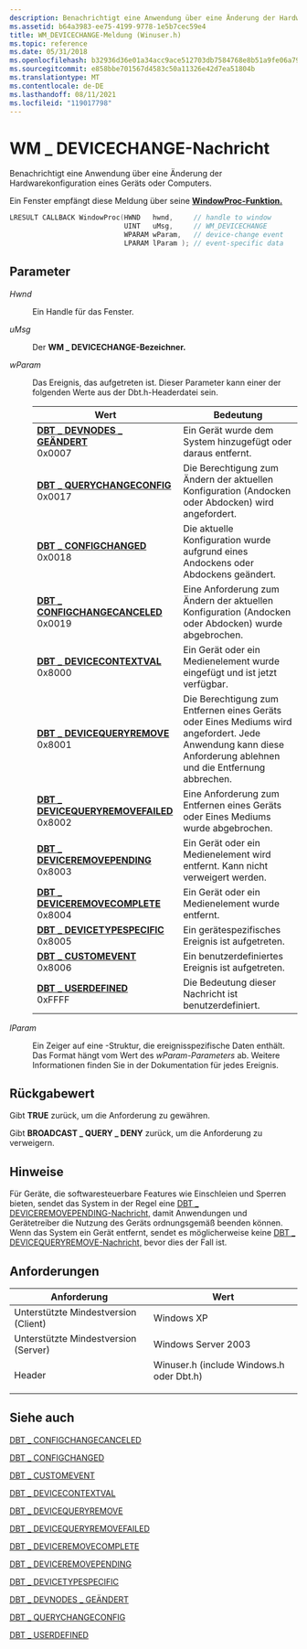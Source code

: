 ```yaml
---
description: Benachrichtigt eine Anwendung über eine Änderung der Hardwarekonfiguration eines Geräts oder Computers.
ms.assetid: b64a3983-ee75-4199-9778-1e5b7cec59e4
title: WM_DEVICECHANGE-Meldung (Winuser.h)
ms.topic: reference
ms.date: 05/31/2018
ms.openlocfilehash: b32936d36e01a34acc9ace512703db7584768e8b51a9fe06a791b2a285ee2add
ms.sourcegitcommit: e858bbe701567d4583c50a11326e42d7ea51804b
ms.translationtype: MT
ms.contentlocale: de-DE
ms.lasthandoff: 08/11/2021
ms.locfileid: "119017798"
---
```

# <a name="wm_devicechange-message"></a>WM \_ DEVICECHANGE-Nachricht

Benachrichtigt eine Anwendung über eine Änderung der Hardwarekonfiguration eines Geräts oder Computers.

Ein Fenster empfängt diese Meldung über seine [**WindowProc-Funktion.**](/previous-versions/windows/desktop/legacy/ms633573(v=vs.85))

```C++
LRESULT CALLBACK WindowProc(HWND   hwnd,     // handle to window
                            UINT   uMsg,     // WM_DEVICECHANGE
                            WPARAM wParam,   // device-change event
                            LPARAM lParam ); // event-specific data
```

## <a name="parameters"></a>Parameter

<dl> <dt>

*Hwnd* 
</dt> <dd>

Ein Handle für das Fenster.

</dd> <dt>

*uMsg* 
</dt> <dd>

Der **WM \_ DEVICECHANGE-Bezeichner.**

</dd> <dt>

*wParam* 
</dt> <dd>

Das Ereignis, das aufgetreten ist. Dieser Parameter kann einer der folgenden Werte aus der Dbt.h-Headerdatei sein.

| Wert | Bedeutung |
|-------|---------|
| **[DBT \_ DEVNODES \_ GEÄNDERT](dbt-devnodes-changed.md)**</br>0x0007 | Ein Gerät wurde dem System hinzugefügt oder daraus entfernt. |
| **[DBT \_ QUERYCHANGECONFIG](dbt-querychangeconfig.md)**</br>0x0017 | Die Berechtigung zum Ändern der aktuellen Konfiguration (Andocken oder Abdocken) wird angefordert. |
| **[DBT \_ CONFIGCHANGED](dbt-configchanged.md)**</br>0x0018 | Die aktuelle Konfiguration wurde aufgrund eines Andockens oder Abdockens geändert. |
| **[DBT \_ CONFIGCHANGECANCELED](dbt-configchangecanceled.md)**</br>0x0019 | Eine Anforderung zum Ändern der aktuellen Konfiguration (Andocken oder Abdocken) wurde abgebrochen. |
| **[DBT \_ DEVICECONTEXTVAL](dbt-devicearrival.md)**</br>0x8000 | Ein Gerät oder ein Medienelement wurde eingefügt und ist jetzt verfügbar. |
| **[DBT \_ DEVICEQUERYREMOVE](dbt-devicequeryremove.md)**</br>0x8001 | Die Berechtigung zum Entfernen eines Geräts oder Eines Mediums wird angefordert. Jede Anwendung kann diese Anforderung ablehnen und die Entfernung abbrechen. |
| **[DBT \_ DEVICEQUERYREMOVEFAILED](dbt-devicequeryremovefailed.md)**</br>0x8002 | Eine Anforderung zum Entfernen eines Geräts oder Eines Mediums wurde abgebrochen. |
| **[DBT \_ DEVICEREMOVEPENDING](dbt-deviceremovepending.md)**</br>0x8003 | Ein Gerät oder ein Medienelement wird entfernt. Kann nicht verweigert werden. |
| **[DBT \_ DEVICEREMOVECOMPLETE](dbt-deviceremovecomplete.md)**</br>0x8004 | Ein Gerät oder ein Medienelement wurde entfernt. |
| **[DBT \_ DEVICETYPESPECIFIC](dbt-devicetypespecific.md)**</br>0x8005 | Ein gerätespezifisches Ereignis ist aufgetreten. |
| **[DBT \_ CUSTOMEVENT](dbt-customevent.md)**</br>0x8006 | Ein benutzerdefiniertes Ereignis ist aufgetreten. |
| **[DBT \_ USERDEFINED](dbt-userdefined.md)**</br>0xFFFF | Die Bedeutung dieser Nachricht ist benutzerdefiniert. |

</dd> <dt>

*lParam* 
</dt> <dd>

Ein Zeiger auf eine -Struktur, die ereignisspezifische Daten enthält. Das Format hängt vom Wert des *wParam-Parameters* ab. Weitere Informationen finden Sie in der Dokumentation für jedes Ereignis.

</dd> </dl>

## <a name="return-value"></a>Rückgabewert

Gibt **TRUE** zurück, um die Anforderung zu gewähren.

Gibt **BROADCAST \_ QUERY \_ DENY** zurück, um die Anforderung zu verweigern.

## <a name="remarks"></a>Hinweise

Für Geräte, die softwaresteuerbare Features wie Einschleien und Sperren bieten, sendet das System in der Regel eine [DBT \_ DEVICEREMOVEPENDING-Nachricht,](dbt-deviceremovepending.md) damit Anwendungen und Gerätetreiber die Nutzung des Geräts ordnungsgemäß beenden können. Wenn das System ein Gerät entfernt, sendet es möglicherweise keine [DBT \_ DEVICEQUERYREMOVE-Nachricht,](dbt-devicequeryremove.md) bevor dies der Fall ist.

## <a name="requirements"></a>Anforderungen

| Anforderung | Wert |
|-------------------------------------|-------------------------------------------------------------------------------------------------------------------|
| Unterstützte Mindestversion (Client) | Windows XP |
| Unterstützte Mindestversion (Server) | Windows Server 2003|
| Header | <dl> <dt>Winuser.h (include Windows.h oder Dbt.h)</dt> </dl> |

## <a name="see-also"></a>Siehe auch

<dl> <dt>

[DBT \_ CONFIGCHANGECANCELED](dbt-configchangecanceled.md)
</dt> <dt>

[DBT \_ CONFIGCHANGED](dbt-configchanged.md)
</dt> <dt>

[DBT \_ CUSTOMEVENT](dbt-customevent.md)
</dt> <dt>

[DBT \_ DEVICECONTEXTVAL](dbt-devicearrival.md)
</dt> <dt>

[DBT \_ DEVICEQUERYREMOVE](dbt-devicequeryremove.md)
</dt> <dt>

[DBT \_ DEVICEQUERYREMOVEFAILED](dbt-devicequeryremovefailed.md)
</dt> <dt>

[DBT \_ DEVICEREMOVECOMPLETE](dbt-deviceremovecomplete.md)
</dt> <dt>

[DBT \_ DEVICEREMOVEPENDING](dbt-deviceremovepending.md)
</dt> <dt>

[DBT \_ DEVICETYPESPECIFIC](dbt-devicetypespecific.md)
</dt> <dt>

[DBT \_ DEVNODES \_ GEÄNDERT](dbt-devnodes-changed.md)
</dt> <dt>

[DBT \_ QUERYCHANGECONFIG](dbt-querychangeconfig.md)
</dt> <dt>

[DBT \_ USERDEFINED](dbt-userdefined.md)
</dt> </dl>
